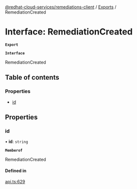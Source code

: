 [@redhat-cloud-services/remediations-client](../README.md) / [Exports](../modules.md) / RemediationCreated

# Interface: RemediationCreated

**`Export`**

**`Interface`**

RemediationCreated

## Table of contents

### Properties

- [id](RemediationCreated.md#id)

## Properties

### id

• **id**: `string`

**`Memberof`**

RemediationCreated

#### Defined in

[api.ts:629](https://github.com/RedHatInsights/javascript-clients/blob/master/packages/remediations/api.ts#L629)
